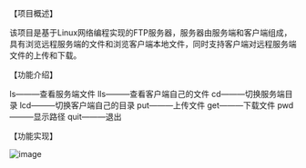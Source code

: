 【项目概述】

该项目是基于Linux网络编程实现的FTP服务器，服务器由服务端和客户端组成，具有浏览远程服务端的文件和浏览客户端本地文件，同时支持客户端对远程服务端文件的上传和下载。

【功能介绍】

ls———查看服务端文件
lls———查看客户端自己的文件
cd———切换服务端目录
lcd———切换客户端自己的目录
put———上传文件
get———下载文件
pwd———显示路径
quit———退出

【功能实现】

![image](https://github.com/GeekerGao/FTP-Cloud-Disk/assets/135122127/a57ac36f-eadd-4ef5-8acf-7a871df9c185)



